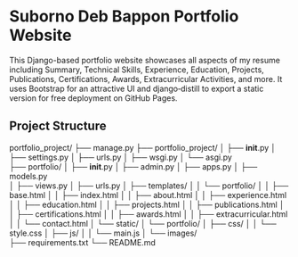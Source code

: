 # Suborno Deb Bappon Portfolio Website

This Django-based portfolio website showcases all aspects of my resume including Summary, Technical Skills, Experience, Education, Projects, Publications, Certifications, Awards, Extracurricular Activities, and more. It uses Bootstrap for an attractive UI and django‑distill to export a static version for free deployment on GitHub Pages.

## Project Structure

portfolio_project/
├── manage.py
├── portfolio_project/
│   ├── __init__.py
│   ├── settings.py
│   ├── urls.py
│   ├── wsgi.py
│   └── asgi.py        
├── portfolio/
│   ├── __init__.py
│   ├── admin.py
│   ├── apps.py
│   ├── models.py       
│   ├── views.py
│   ├── urls.py
│   ├── templates/
│   │   └── portfolio/
│   │       ├── base.html
│   │       ├── index.html
│   │       ├── about.html
│   │       ├── experience.html
│   │       ├── education.html
│   │       ├── projects.html
│   │       ├── publications.html
│   │       ├── certifications.html
│   │       ├── awards.html
│   │       ├── extracurricular.html
│   │       └── contact.html
│   └── static/
│       └── portfolio/
│           ├── css/
│           │   └── style.css
│           ├── js/
│           │   └── main.js
│           └── images/  
├── requirements.txt
└── README.md


